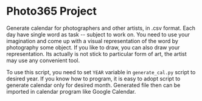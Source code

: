 # Photo365 Project

Generate calendar for photographers and other artists, in .csv format. Each day have single word as task -- subject to work on. You need to use your imagination and come up with a visual representation of the word by photography some object. If you like to draw, you can also draw your representation. Its actually is not stick to particular form of art, the artist may use any convenient tool.

To use this script, you need to set `YEAR` variable in `generate_cal.py` script to desired year. If you know how to program, it is easy to adopt script to generate calendar only for desired month. Generated file then can be imported in calendar program like Google Calendar.

